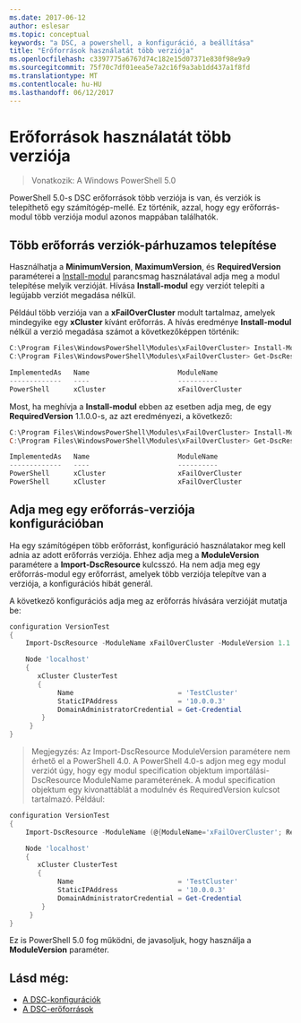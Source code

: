 ```yaml
---
ms.date: 2017-06-12
author: eslesar
ms.topic: conceptual
keywords: "a DSC, a powershell, a konfiguráció, a beállítása"
title: "Erőforrások használatát több verziója"
ms.openlocfilehash: c3397775a6767d74c182e15d07371e830f98e9a9
ms.sourcegitcommit: 75f70c7df01eea5e7a2c16f9a3ab1dd437a1f8fd
ms.translationtype: MT
ms.contentlocale: hu-HU
ms.lasthandoff: 06/12/2017
---
```

# <a name="using-resources-with-multiple-versions"></a>Erőforrások használatát több verziója

> Vonatkozik: A Windows PowerShell 5.0

PowerShell 5.0-s DSC erőforrások több verziója is van, és verziók is telepíthető egy számítógép-mellé. Ez történik, azzal, hogy egy erőforrás-modul több verziója modul azonos mappában találhatók.

## <a name="installing-multiple-resource-versions-side-by-side"></a>Több erőforrás verziók-párhuzamos telepítése

Használhatja a **MinimumVersion**, **MaximumVersion**, és **RequiredVersion** paraméterei a [Install-modul](https://technet.microsoft.com/en-us/library/dn807162.aspx) parancsmag használatával adja meg a modul telepítése melyik verzióját. Hívása **Install-modul** egy verziót telepíti a legújabb verziót megadása nélkül.

Például több verziója van a **xFailOverCluster** modult tartalmaz, amelyek mindegyike egy **xCluster** kívánt erőforrás. A hívás eredménye **Install-modul** nélkül a verzió megadása számot a következőképpen történik:

```powershell
C:\Program Files\WindowsPowerShell\Modules\xFailOverCluster> Install-Module xFailOverCluster
C:\Program Files\WindowsPowerShell\Modules\xFailOverCluster> Get-DscResource xCluster

ImplementedAs   Name                      ModuleName                     Version    Properties
-------------   ----                      ----------                     -------    ----------
PowerShell      xCluster                  xFailOverCluster               1.2.0.0    {DomainAdministratorCredential, ...
```

Most, ha meghívja a **Install-modul** ebben az esetben adja meg, de egy **RequiredVersion** 1.1.0.0-s, az azt eredményezi, a következő:

```powershell
C:\Program Files\WindowsPowerShell\Modules\xFailOverCluster> Install-Module xFailOverCluster -RequiredVersion 1.1
C:\Program Files\WindowsPowerShell\Modules\xFailOverCluster> Get-DscResource xCluster

ImplementedAs   Name                      ModuleName                     Version    Properties
-------------   ----                      ----------                     -------    ----------
PowerShell      xCluster                  xFailOverCluster               1.1        {DomainAdministratorCredential, Name, ...
PowerShell      xCluster                  xFailOverCluster               1.2.0.0    {DomainAdministratorCredential, Name, ...
```

## <a name="specifying-a-resource-version-in-a-configuration"></a>Adja meg egy erőforrás-verziója konfigurációban

Ha egy számítógépen több erőforrást, konfiguráció használatakor meg kell adnia az adott erőforrás verziója. Ehhez adja meg a **ModuleVersion** paramétere a **Import-DscResource** kulcsszó. Ha nem adja meg egy erőforrás-modul egy erőforrást, amelyek több verziója telepítve van a verziója, a konfigurációs hibát generál.

A következő konfigurációs adja meg az erőforrás hívására verzióját mutatja be:

```powershell
configuration VersionTest
{
    Import-DscResource -ModuleName xFailOverCluster -ModuleVersion 1.1

    Node 'localhost'
    {
       xCluster ClusterTest
       {
            Name                          = 'TestCluster'
            StaticIPAddress               = '10.0.0.3'
            DomainAdministratorCredential = Get-Credential
        }
     }
}     
```

>Megjegyzés: Az Import-DscResource ModuleVersion paramétere nem érhető el a PowerShell 4.0. A PowerShell 4.0-s adjon meg egy modul verziót úgy, hogy egy modul specification objektum importálási-DscResource ModuleName paraméterének. A modul specification objektum egy kivonattáblát a modulnév és RequiredVersion kulcsot tartalmazó. Például:

```powershell
configuration VersionTest
{
    Import-DscResource -ModuleName (@{ModuleName='xFailOverCluster'; RequiredVersion='1.1'} )

    Node 'localhost'
    {
       xCluster ClusterTest
       {
            Name                          = 'TestCluster'
            StaticIPAddress               = '10.0.0.3'
            DomainAdministratorCredential = Get-Credential
        }
     }
}     
```

Ez is PowerShell 5.0 fog működni, de javasoljuk, hogy használja a **ModuleVersion** paraméter.

## <a name="see-also"></a>Lásd még:
* [A DSC-konfigurációk](configurations.md)
* [A DSC-erőforrások](resources.md)


